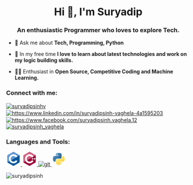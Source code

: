 <h1 align="center">Hi 👋, I'm Suryadip</h1>
<h3 align="center">An enthusiastic Programmer who loves to explore Tech.</h3>

- 💬 Ask me about **Tech, Programming, Python**

- 🌱 In my free time **I love to learn about latest technologies and work on my logic building skills.**

- 👨‍💻 Enthusiast in **Open Source, Competitive Coding and Machine Learning.**

<h3 align="left">Connect with me:</h3>
<p align="left">
<a href="https://twitter.com/suryadipsinhv" target="blank"><img align="center" src="https://raw.githubusercontent.com/rahuldkjain/github-profile-readme-generator/master/src/images/icons/Social/twitter.svg" alt="suryadipsinhv" height="30" width="40" /></a>
<a href="www.linkedin.com/in/suryadipsinh-vaghela-4a1595203" target="blank"><img align="center" src="https://raw.githubusercontent.com/rahuldkjain/github-profile-readme-generator/master/src/images/icons/Social/linked-in-alt.svg" alt="https://www.linkedin.com/in/suryadipsinh-vaghela-4a1595203" height="30" width="40" /></a>
<a href="https://fb.com/https://www.facebook.com/suryadipsinh.vaghela.12" target="blank"><img align="center" src="https://raw.githubusercontent.com/rahuldkjain/github-profile-readme-generator/master/src/images/icons/Social/facebook.svg" alt="https://www.facebook.com/suryadipsinh.vaghela.12" height="30" width="40" /></a>
<a href="https://instagram.com/suryadip_01" target="blank"><img align="center" src="https://raw.githubusercontent.com/rahuldkjain/github-profile-readme-generator/master/src/images/icons/Social/instagram.svg" alt="suryadipsinh_vaghela" height="30" width="40" /></a>
</p>

<h3 align="left">Languages and Tools:</h3>
<p align="left"> <a href="https://www.cprogramming.com/" target="_blank"> <img src="https://raw.githubusercontent.com/devicons/devicon/master/icons/c/c-original.svg" alt="c" width="40" height="40"/> </a> <a href="https://www.w3schools.com/cpp/" target="_blank"> <img src="https://raw.githubusercontent.com/devicons/devicon/master/icons/cplusplus/cplusplus-original.svg" alt="cplusplus" width="40" height="40"/> </a> <a href="https://git-scm.com/" target="_blank"> <img src="https://www.vectorlogo.zone/logos/git-scm/git-scm-icon.svg" alt="git" width="40" height="40"/> </a> <a href="https://www.python.org" target="_blank"> <img src="https://raw.githubusercontent.com/devicons/devicon/master/icons/python/python-original.svg" alt="python" width="40" height="40"/> </a> </p>

<p><img align="center" src="https://github-readme-stats.vercel.app/api/top-langs?username=suryadipsinh&show_icons=true&locale=en&layout=compact" alt="suryadipsinh" /></p>
